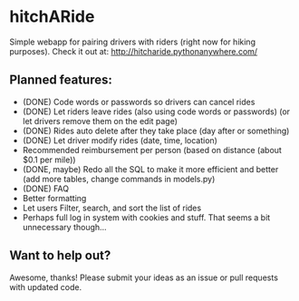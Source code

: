 # hitchARide
Simple webapp for pairing drivers with riders (right now for hiking purposes).
Check it out at: http://hitcharide.pythonanywhere.com/

## Planned features: 
- (DONE) Code words or passwords so drivers can cancel rides
- (DONE) Let riders leave rides (also using code words or passwords) (or let drivers remove them on the edit page)
- (DONE) Rides auto delete after they take place (day after or something) 
- (DONE) Let driver modify rides (date, time, location)
- Recommended reimbursement per person (based on distance (about $0.1 per mile))
- (DONE, maybe) Redo all the SQL to make it more efficient and better (add more tables, change commands in models.py)
- (DONE) FAQ
- Better formatting
- Let users Filter, search, and sort the list of rides
- Perhaps full log in system with cookies and stuff. That seems a bit unnecessary though...

## Want to help out? 
Awesome, thanks! Please submit your ideas as an issue or pull requests with updated code. 
